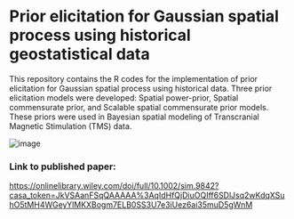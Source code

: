 # Prior elicitation for Gaussian spatial process using historical geostatistical data
This repository contains the R codes for the implementation of prior elicitation for Gaussian spatial process using historical data. Three prior elicitation models were developed: Spatial power-prior, Spatial commensurate prior, and Scalable spatial commensurate prior models. These priors were used in Bayesian spatial modeling of Transcranial Magnetic Stimulation (TMS) data.

![image](https://user-images.githubusercontent.com/70357973/235809552-4e4bbc32-76b2-4d07-a23b-a47aeaf66a98.png)

### Link to published paper: 
https://onlinelibrary.wiley.com/doi/full/10.1002/sim.9842?casa_token=JkVSAanFSqQAAAAA%3AqIdHfQjDiuOQIff6SDlJsq2wKdqXSuhO5tMH4WGeyYlMKXBogm7ELB0SS3U7e3iUez6ai35muD5gWnM
